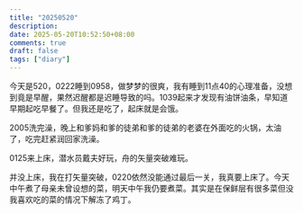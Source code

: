 ```yaml
---
title: "20250520"
description: 
date: 2025-05-20T10:52:50+08:00
comments: true
draft: false
tags: ["diary"]
---
```

今天是520，0222睡到0958，做梦梦的很爽，我有睡到11点40的心理准备，没想到竟是早醒，果然迟醒都是迟睡导致的吗。1039起来才发现有油饼油条，早知道早期起吃早餐了。但我还是吃了，起床就是会饿。

2005洗完澡，晚上和爹妈和爹的徒弟和爹的徒弟的老婆在外面吃的火锅，太油了，吃完赶紧润回家洗澡。

0125来上床，潜水员戴夫好玩，舟的矢量突破难玩。

并没上床，我在打矢量突破，0220依然没能通过最后一关，我真要上床了。今天中午煮了母亲未曾设想的菜，明天中午我仍要煮菜。其实是在保鲜层有很多菜但没我喜欢吃的菜的情况下解冻了鸡丁。